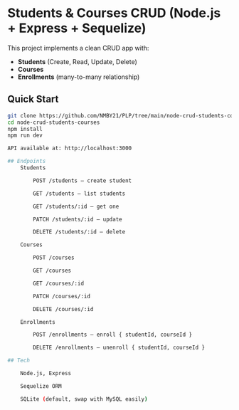 # Students & Courses CRUD (Node.js + Express + Sequelize)

This project implements a clean CRUD app with:
- **Students** (Create, Read, Update, Delete)
- **Courses**
- **Enrollments** (many-to-many relationship)

## Quick Start

```bash
git clone https://github.com/NMBY21/PLP/tree/main/node-crud-students-courses
cd node-crud-students-courses
npm install
npm run dev 

API available at: http://localhost:3000

## Endpoints
    Students

        POST /students — create student

        GET /students — list students

        GET /students/:id — get one

        PATCH /students/:id — update

        DELETE /students/:id — delete

    Courses

        POST /courses

        GET /courses

        GET /courses/:id

        PATCH /courses/:id

        DELETE /courses/:id

    Enrollments

        POST /enrollments — enroll { studentId, courseId }

        DELETE /enrollments — unenroll { studentId, courseId }

## Tech

    Node.js, Express

    Sequelize ORM

    SQLite (default, swap with MySQL easily)
